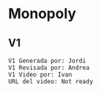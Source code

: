 # Monopoly  
##  V1  
    V1 Generada por: Jordi
    V1 Revisada por: Andrea
    V1 Video por: Ivan
    URL del video: Not ready
    
